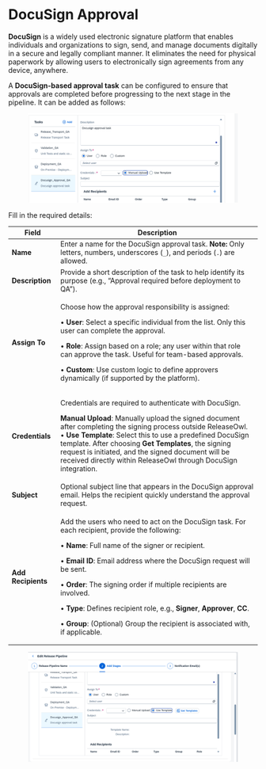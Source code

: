 # DocuSign Approval

**DocuSign** is a widely used electronic signature platform that enables individuals and organizations to sign, send, and manage documents digitally in a secure and legally compliant manner. It eliminates the need for physical paperwork by allowing users to electronically sign agreements from any device, anywhere.

A **DocuSign-based approval task** can be configured to ensure that approvals are completed before progressing to the next stage in the pipeline. It can be added as follows:

<figure><img src="../../../.gitbook/assets/image (1292).png" alt=""><figcaption></figcaption></figure>





Fill in the required details:

| **Field**          | **Description**                                                                                                                                                                                                                                                                                                                                                                                                                                                                                                                                                                                         |
| ------------------ | ------------------------------------------------------------------------------------------------------------------------------------------------------------------------------------------------------------------------------------------------------------------------------------------------------------------------------------------------------------------------------------------------------------------------------------------------------------------------------------------------------------------------------------------------------------------------------------------------------- |
| **Name**           | Enter a name for the DocuSign approval task. **Note:** Only letters, numbers, underscores (`_`), and periods (`.`) are allowed.                                                                                                                                                                                                                                                                                                                                                                                                                                                                         |
| **Description**    | Provide a short description of the task to help identify its purpose (e.g., “Approval required before deployment to QA”).                                                                                                                                                                                                                                                                                                                                                                                                                                                                               |
| **Assign To**      | <p>Choose how the approval responsibility is assigned: </p><p>• <strong>User</strong>: Select a specific individual from the list. Only this user can complete the approval. </p><p>• <strong>Role</strong>: Assign based on a role; any user within that role can approve the task. Useful for team-based approvals. </p><p>• <strong>Custom</strong>: Use custom logic to define approvers dynamically (if supported by the platform).</p>                                                                                                                                                            |
| **Credentials**    | <p>Credentials are required to authenticate with DocuSign. </p><p><strong>Manual Upload</strong>: Manually upload the signed document after completing the signing process outside ReleaseOwl.<br>• <strong>Use Template</strong>: Select this to use a predefined DocuSign template. After choosing <strong>Get Templates</strong>, the signing request is initiated, and the signed document will be received directly within ReleaseOwl through DocuSign integration.</p>                                                                                                                            |
| **Subject**        | Optional subject line that appears in the DocuSign approval email. Helps the recipient quickly understand the approval request.                                                                                                                                                                                                                                                                                                                                                                                                                                                                         |
| **Add Recipients** | <p>Add the users who need to act on the DocuSign task. For each recipient, provide the following:</p><p>• <strong>Name</strong>: Full name of the signer or recipient. </p><p>• <strong>Email ID</strong>: Email address where the DocuSign request will be sent. </p><p>• <strong>Order</strong>: The signing order if multiple recipients are involved. </p><p>• <strong>Type</strong>: Defines recipient role, e.g., <strong>Signer</strong>, <strong>Approver</strong>, <strong>CC</strong>. </p><p>• <strong>Group</strong>: (Optional) Group the recipient is associated with, if applicable.</p> |

<figure><img src="../../../.gitbook/assets/image (10) (1) (1) (1).png" alt=""><figcaption></figcaption></figure>
